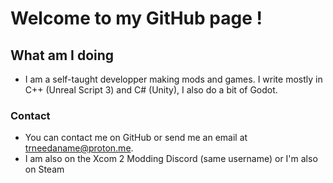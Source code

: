 # Welcome to my GitHub page !

## What am I doing

- I am a self-taught developper making mods and games. I write mostly in C++ (Unreal Script 3) and C# (Unity), I also do a bit of Godot.


### Contact
- You can contact me on GitHub or send me an email at trneedaname@proton.me.
- I am also on the Xcom 2 Modding Discord (same username) or I'm also on Steam
